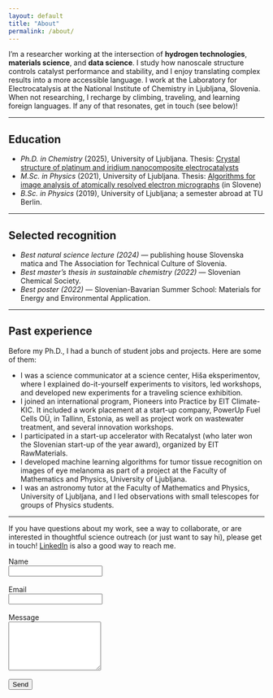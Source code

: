 ```yaml
---
layout: default
title: "About"
permalink: /about/
---
```


I’m a researcher working at the intersection of **hydrogen technologies**, **materials science**, and **data science**. I study how nanoscale structure controls catalyst performance and stability, and I enjoy translating complex results into a more accessible language. I work at the Laboratory for Electrocatalysis at the National Institute of Chemistry in Ljubljana, Slovenia. When not researching, I recharge by climbing, traveling, and learning foreign languages. If any of that resonates, get in touch (see below)!

---

## Education
- *Ph.D. in Chemistry* (2025), University of Ljubljana. Thesis: [Crystal structure of platinum and iridium nanocomposite electrocatalysts](https://repozitorij.uni-lj.si/IzpisGradiva.php?id=170176&lang=eng)
- *M.Sc. in Physics* (2021), University of Ljubljana. Thesis: [Algorithms for image analysis of atomically resolved electron micrographs](https://repozitorij.uni-lj.si/IzpisGradiva.php?id=129882&lang=eng) (in Slovene)
- *B.Sc. in Physics* (2019), University of Ljubljana; a semester abroad at TU Berlin.

---

## Selected recognition
- *Best natural science lecture (2024)* — publishing house Slovenska matica and The
Association for Technical Culture of Slovenia.
- *Best master’s thesis in sustainable chemistry (2022)* — Slovenian Chemical Society.
- *Best poster (2022)* — Slovenian-Bavarian Summer School: Materials for
Energy and Environmental Application.

---

## Past experience 
Before my Ph.D., I had a bunch of student jobs and projects. Here are some of them:
 - I was a science communicator at a science center, Hiša eksperimentov, where I explained do-it-yourself experiments to visitors, led workshops, and developed new experiments for a traveling science exhibition.
 - I joined an international program, Pioneers into Practice by EIT Climate-KIC. It included a work placement at a start-up company, PowerUp Fuel Cells OÜ, in Tallinn, Estonia, as well as project work on wastewater treatment, and several innovation workshops.
 - I participated in a start-up accelerator with Recatalyst (who later won the Slovenian start-up of the year award), organized by EIT RawMaterials.
 - I developed machine learning algorithms for tumor tissue recognition on images of eye melanoma as part of a project at the Faculty of Mathematics and Physics, University of Ljubljana.
 - I was an astronomy tutor at the Faculty of Mathematics and Physics, University of Ljubljana, and I led observations with small telescopes for groups of Physics students. 

---

If you have questions about my work, see a way to collaborate, or are interested in thoughtful science outreach (or just want to say hi), please get in touch! [LinkedIn](https://www.linkedin.com/in/ana-rebeka-kamsek/) is also a good way to reach me. 

<form action="https://formspree.io/f/xzzvwkjg" method="POST">
  <label for="name">Name</label><br/>
  <input type="text" id="name" name="name" required><br/><br/>
  <label for="email">Email</label><br/>
  <input type="email" id="email" name="_replyto" required><br/><br/>
  <label for="message">Message</label><br/>
  <textarea id="message" name="message" rows="6" required></textarea><br/><br/>  
  <button type="submit">Send</button>
</form>
